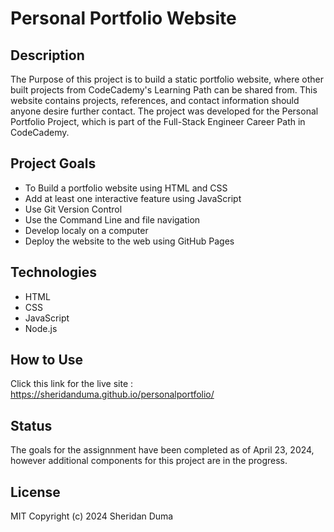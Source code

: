 # Personal Portfolio Website

## Description
The Purpose of this project is to build a static portfolio website, where other built projects from CodeCademy's Learning Path can be shared from. This website contains projects, references, and contact information should anyone desire further contact. The project was developed for the Personal Portfolio Project, which is part of the Full-Stack Engineer Career Path in CodeCademy.

## Project Goals
+ To Build a portfolio website using HTML and CSS
+ Add at least one interactive feature using JavaScript
+ Use Git Version Control
+ Use the Command Line and file navigation
+ Develop localy on a computer
+ Deploy the website to the web using GitHub Pages

## Technologies
+ HTML
+ CSS
+ JavaScript
+ Node.js

## How to Use
Click this link for the live site : https://sheridanduma.github.io/personalportfolio/

## Status
The goals for the assignnment have been completed as of April 23, 2024, however additional components for this project are in the progress.

## License
MIT
Copyright (c) 2024 Sheridan Duma
